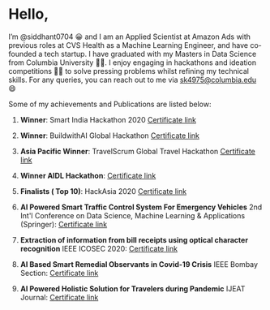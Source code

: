 # Hello,

I’m @siddhant0704 :grinning: and I am an Applied Scientist at Amazon Ads with previous roles at CVS Health as a Machine Learning Engineer, and have co-founded a tech startup. I have graduated with my Masters in Data Science from Columbia University :student:. I enjoy engaging in hackathons and ideation competitions :technologist: to solve pressing problems whilst refining my technical skills. For any queries, you can reach out to me via sk4975@columbia.edu :smile:	

Some of my achievements and Publications are listed below:

1. **Winner**: Smart India Hackathon 2020
[Certificate link](https://drive.google.com/file/d/1-GPSLGK3MSN7NOYltSU8fosWYokfA3ak/view?usp=sharing)

2. **Winner**: BuildwithAI Global Hackathon
[Certificate link](https://drive.google.com/file/d/1SR3slrAdoxcwRlkdE3hS0J6d1cpV_g9N/view?usp=sharing)

3. **Asia Pacific Winner**: TravelScrum Global Travel Hackathon
[Certificate link](https://drive.google.com/file/d/1K8gSSxNgFDfYmI36cpby9RssWlOf43Vk/view?usp=sharing)

4. **Winner AIDL Hackathon**:
[Certificate link](https://drive.google.com/file/d/1tpAf1pnNMcW-68q19qLDT7Xl7d1qDWC6/view?usp=sharing)

5. **Finalists ( Top 10)**: HackAsia 2020
[Certificate link](https://drive.google.com/file/d/1BjluQA4bvwORWtjb7Tln6bIYbQyBEEOc/view?usp=sharing)

6. **AI Powered Smart Traffic Control System For Emergency Vehicles**
2nd Int'l Conference on Data Science, Machine Learning & Applications (Springer): [Certificate link](https://drive.google.com/file/d/1o_bAb43uc_jz8y-mtAtT6erBs8Cfpsw4/view?usp=sharing)

7. **Extraction of information from bill receipts using optical character recognition**
IEEE ICOSEC 2020: [Certificate link](https://drive.google.com/file/d/131kEBPXfWk8i-_ptleI7_2i4k6SI-wrQ/view?usp=sharing)

8. **AI Based Smart Remedial Observants in Covid-19 Crisis**
IEEE Bombay Section: [Certificate link](https://drive.google.com/file/d/1F-BXte0_yiyIx3jTHlrmJQ6NCQ8Ezxty/view?usp=sharing)

9. **AI Powered Holistic Solution for Travelers during Pandemic**
IJEAT Journal: [Certificate link](https://drive.google.com/file/d/1quMI_lsIL-w1OaR8CA40ke1r_g9PCack/view?usp=sharing)



